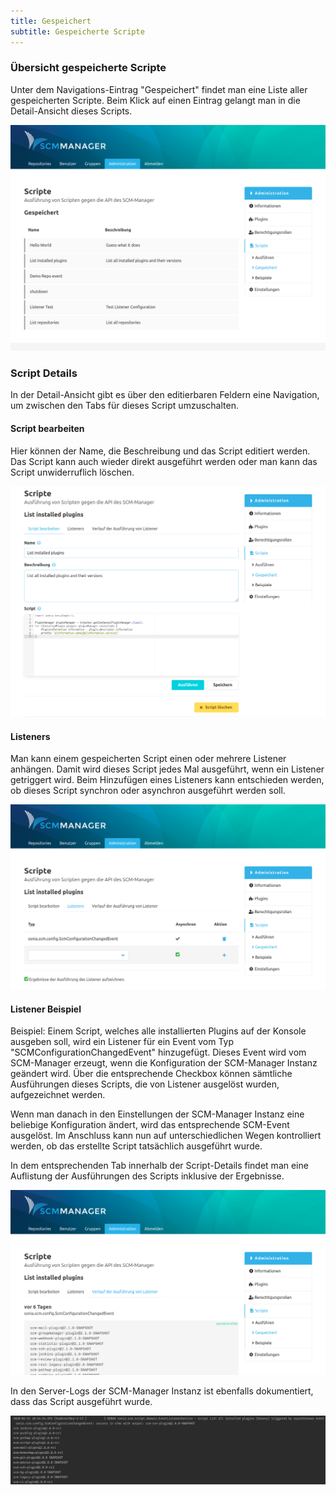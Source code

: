 ```yaml
---
title: Gespeichert
subtitle: Gespeicherte Scripte
---
```

### Übersicht gespeicherte Scripte
Unter dem Navigations-Eintrag "Gespeichert" findet man eine Liste aller gespeicherten Scripte. Beim Klick auf einen Eintrag gelangt man in die Detail-Ansicht dieses Scripts.

![Script-Stored-Overview](assets/script-overview-saved.png)

### Script Details
In der Detail-Ansicht gibt es über den editierbaren Feldern eine Navigation, um zwischen den Tabs für dieses Script umzuschalten.

#### Script bearbeiten
Hier können der Name, die Beschreibung und das Script editiert werden. Das Script kann auch wieder direkt ausgeführt werden oder man kann das Script unwiderruflich löschen.

![Script-Stored-Details](assets/script-saved-details.png)

#### Listeners
Man kann einem gespeicherten Script einen oder mehrere Listener anhängen. Damit wird dieses Script jedes Mal ausgeführt, wenn ein Listener getriggert wird. Beim Hinzufügen eines Listeners kann entschieden werden, ob dieses Script synchron oder asynchron ausgeführt werden soll.

![Script-Stored-Listeners](assets/script-saved-listeners.png)

#### Listener Beispiel
Beispiel: Einem Script, welches alle installierten Plugins auf der Konsole ausgeben soll, wird ein Listener für ein Event vom Typ "SCMConfigurationChangedEvent" hinzugefügt. Dieses Event wird vom SCM-Manager erzeugt, wenn die Konfiguration der SCM-Manager Instanz geändert wird. Über die entsprechende Checkbox können sämtliche Ausführungen dieses Scripts, die von Listener ausgelöst wurden, aufgezeichnet werden. 

Wenn man danach in den Einstellungen der SCM-Manager Instanz eine beliebige Konfiguration ändert, wird das entsprechende SCM-Event ausgelöst. Im Anschluss kann nun auf unterschiedlichen Wegen kontrolliert werden, ob das erstellte Script tatsächlich ausgeführt wurde.

In dem entsprechenden Tab innerhalb der Script-Details findet man eine Auflistung der Ausführungen des Scripts inklusive der Ergebnisse.

![Script-Stored-Log](assets/script-listener-log.png)

In den Server-Logs der SCM-Manager Instanz ist ebenfalls dokumentiert, dass das Script ausgeführt wurde.

![Script-Server-Log](assets/script-listener-serverlog.png)
